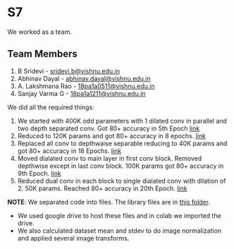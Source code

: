 # S7

We worked as a team. 
## Team Members
1. B Sridevi  - sridevi.b@vishnu.edu.in
2. Abhinav Dayal - abhinav.dayal@vishnu.edu.in
3. A. Lakshmana Rao - 18pa1a0511@vishnu.edu.in
3. Sanjay Varma G - 18pa1a1211@vishnu.edu.in

We did all the required things:

1. We started with 400K odd parameters with 1 dilated conv in parallel and two depth separated conv. Got 80+ accuracy in 5th Epoch [link](https://github.com/sridevibonthu/EVA/blob/master/S7/EVA04_S7_400K.ipynb)
2. Reduced to 120K params and got 80+ accuracy in 8 epochs. [link](https://github.com/sridevibonthu/EVA4/blob/master/S7/EVA04_S7_120K.ipynb)
3. Replaced all conv to depthwaise separable reducing to 40K params and got 80+ accuracy in 18 Epochs. [link](https://github.com/sridevibonthu/EVA4/blob/master/S7/EVA04_S7_40K.ipynb)
4. Moved dialated conv to main layer in first conv block. Removed depthwise except in last conv block. 100K params got 80+ accuracy in 9th Epoch. [link](https://github.com/sridevibonthu/EVA/blob/master/S7/EVA04_S7_100K.ipynb)
5. Reduced dual conv in each block to single dialated conv with dilation of 2. 50K params. Reached 80+ accuracy in 20th Epoch. [link](https://github.com/sridevibonthu/EVA4/blob/master/S7/EVA04_S7_50K.ipynb)

**NOTE**: We separated code into files. The library files are in [this folder](https://github.com/sridevibonthu/EVA/tree/master/S7/EVA4library).

* We used google drive to host these files and in colab we imported the drive.
* We also calculated dataset mean and stdev to do image normalization and applied several image transforms.
